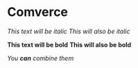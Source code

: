 
# Comverce

*This text will be italic*
_This will also be italic_

**This text will be bold**
__This will also be bold__

*You **can** combine them*
